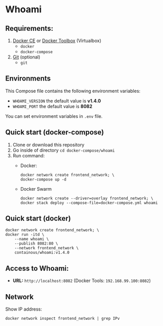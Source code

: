 # Whoami

## Requirements:
1. [Docker CE](https://download.docker.com?target=_blank) or [Docker Toolbox](https://github.com/docker/toolbox/releases/?target=_blank) (Virtualbox)
    - `docker`
    - `docker-compose`
1. [Git](https://git-scm.com/?target=_blank) (optional)
    - `git`

## Environments
This Compose file contains the following environment variables:

- `WHOAMI_VERSION` the default value is **v1.4.0**
- `WHOAMI_PORT` the default value is **8082**

You can set environment variables in `.env` file.

## Quick start (docker-compose)
1. Clone or download this repository
1. Go inside of directory `cd docker-compose/whoami`
1. Run command:
    - Docker:

          docker network create frontend_network; \
          docker-compose up -d

    - Docker Swarm

          docker network create --driver=overlay frontend_network; \
          docker stack deploy --compose-file=docker-compose.yml whoami

## Quick start (docker)
    docker network create frontend_network; \
    docker run -itd \
        --name whoami \
        --publish 8082:80 \
        --network frontend_network \
        containous/whoami:v1.4.0

## Access to Whoami: 
- **URL:** `http://localhost:8082` (Docker Tools: `192.168.99.100:8082`)

## Network
Show IP address:

    docker network inspect frontend_network | grep IPv